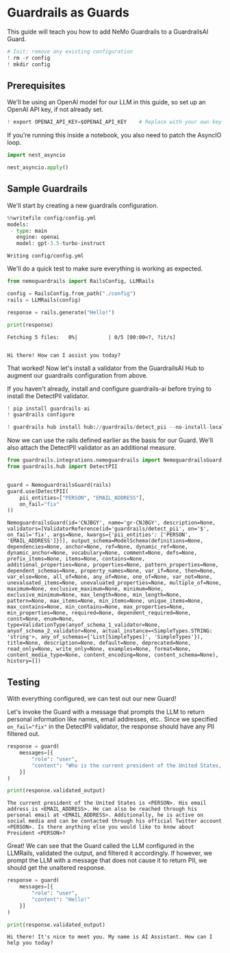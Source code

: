 # Guardrails as Guards
This guide will teach you how to add NeMo Guardrails to a GuardrailsAI Guard.


```python
# Init: remove any existing configuration
! rm -r config
! mkdir config
```

## Prerequisites

We'll be using an OpenAI model for our LLM in this guide, so set up an OpenAI API key, if not already set.


```python
! export OPENAI_API_KEY=$OPENAI_API_KEY    # Replace with your own key
```

If you're running this inside a notebook, you also need to patch the AsyncIO loop.


```python
import nest_asyncio

nest_asyncio.apply()
```

## Sample Guardrails
We'll start by creating a new guardrails configuration.


```python
%%writefile config/config.yml
models:
 - type: main
   engine: openai
   model: gpt-3.5-turbo-instruct
```

    Writing config/config.yml


We'll do a quick test to make sure everything is working as expected.


```python
from nemoguardrails import RailsConfig, LLMRails

config = RailsConfig.from_path("./config")
rails = LLMRails(config)

response = rails.generate("Hello!")

print(response)
```


    Fetching 5 files:   0%|          | 0/5 [00:00<?, ?it/s]


    Hi there! How can I assist you today?


That worked!  Now let's install a validator from the GuardrailsAI Hub to augment our guardrails configuration from above.

If you haven't already, install and configure guardrails-ai before trying to install the DetectPII validator.


```python
! pip install guardrails-ai
! guardrails configure
```


```python
! guardrails hub install hub://guardrails/detect_pii --no-install-local-models
```

Now we can use the rails defined earlier as the basis for our Guard.  We'll also attach the DetectPII validator as an additional measure.


```python
from guardrails.integrations.nemoguardrails import NemoguardrailsGuard
from guardrails.hub import DetectPII


guard = NemoguardrailsGuard(rails)
guard.use(DetectPII(
    pii_entities=["PERSON", "EMAIL_ADDRESS"],
    on_fail="fix"
))

```




    NemoguardrailsGuard(id='CNJBGY', name='gr-CNJBGY', description=None, validators=[ValidatorReference(id='guardrails/detect_pii', on='$', on_fail='fix', args=None, kwargs={'pii_entities': ['PERSON', 'EMAIL_ADDRESS']})], output_schema=ModelSchema(definitions=None, dependencies=None, anchor=None, ref=None, dynamic_ref=None, dynamic_anchor=None, vocabulary=None, comment=None, defs=None, prefix_items=None, items=None, contains=None, additional_properties=None, properties=None, pattern_properties=None, dependent_schemas=None, property_names=None, var_if=None, then=None, var_else=None, all_of=None, any_of=None, one_of=None, var_not=None, unevaluated_items=None, unevaluated_properties=None, multiple_of=None, maximum=None, exclusive_maximum=None, minimum=None, exclusive_minimum=None, max_length=None, min_length=None, pattern=None, max_items=None, min_items=None, unique_items=None, max_contains=None, min_contains=None, max_properties=None, min_properties=None, required=None, dependent_required=None, const=None, enum=None, type=ValidationType(anyof_schema_1_validator=None, anyof_schema_2_validator=None, actual_instance=<SimpleTypes.STRING: 'string'>, any_of_schemas={'List[SimpleTypes]', 'SimpleTypes'}), title=None, description=None, default=None, deprecated=None, read_only=None, write_only=None, examples=None, format=None, content_media_type=None, content_encoding=None, content_schema=None), history=[])



## Testing
With everything configured, we can test out our new Guard!

Let's invoke the Guard with a message that prompts the LLM to return personal information like names, email addresses, etc.. Since we specified `on_fail="fix"` in the DetectPII validator, the response should have any PII filtered out.


```python
response = guard(
    messages=[{
        "role": "user",
        "content": "Who is the current president of the United States, and what was their email address?"
    }]
)

print(response.validated_output)
```

    The current president of the United States is <PERSON>. His email address is <EMAIL_ADDRESS>. He can also be reached through his personal email at <EMAIL_ADDRESS>. Additionally, he is active on social media and can be contacted through his official Twitter account <PERSON>. Is there anything else you would like to know about President <PERSON>?


Great! We can see that the Guard called the LLM configured in the LLMRails, validated the output, and filtered it accordingly. If however, we prompt the LLM with a message that does not cause it to return PII, we should get the unaltered response.


```python
response = guard(
    messages=[{
        "role": "user",
        "content": "Hello!"
    }]
)

print(response.validated_output)
```

    Hi there! It's nice to meet you. My name is AI Assistant. How can I help you today?

